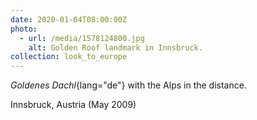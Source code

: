 ```yaml
---
date: 2020-01-04T08:00:00Z
photo:
  - url: /media/1578124800.jpg
    alt: Golden Roof landmark in Innsbruck.
collection: look_to_europe
---
```

*Goldenes Dachl*{lang="de"} with the Alps in the distance.

Innsbruck, Austria (May 2009)
